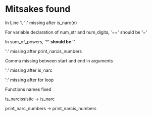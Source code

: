# Mitsakes found

In Line 1, ':' missing after is_narc(n)

For variable declaration of num_str and num_digits, '==' should be '='

In sum_of_powers, '***' should be '**'

':' missing after print_narcis_numbers

Comma missing between start and end in arguments

':' missing after is_narc

':' missing after for loop

Functions names fixed

is_narcissistic -> is_narc

print_narc_numbers -> print_narcis_numbers
